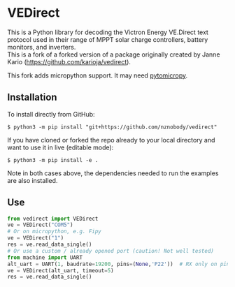 # VEDirect

This is a Python library for decoding the Victron Energy VE.Direct text protocol used in their range of MPPT solar 
charge controllers, battery monitors, and inverters.  
This is a fork of a forked version of a package originally created by Janne Kario (https://github.com/karioja/vedirect).

This fork adds micropython support. It may need [pytomicropy](https://github.com/pfrnz/pytomicropy).

## Installation

To install directly from GitHub:
```
$ python3 -m pip install "git+https://github.com/nznobody/vedirect"
```

If you have cloned or forked the repo already to your local directory and want to use it in live (editable mode):
```
$ python3 -m pip install -e .
```
Note in both cases above, the dependencies needed to run the examples are also installed.

## Use

```python
from vedirect import VEDirect
ve = VEDirect("COM5")
# Or on micropython, e.g. Fipy
ve = VEDirect("1")
res = ve.read_data_single()
# Or use a custom / already opened port (caution! Not well tested)
from machine import UART
alt_uart = UART(1, baudrate=19200, pins=(None,'P22'))  # RX only on pin22
ve = VEDirect(alt_uart, timeout=5)
res = ve.read_data_single()
```
